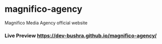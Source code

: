 # magnifico-agency
 Magnifico Media Agency official website
 
 ### Live Preview https://dev-bushra.github.io/magnifico-agency/
